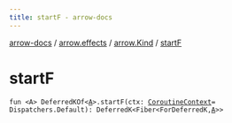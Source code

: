 ```yaml
---
title: startF - arrow-docs
---
```


[arrow-docs](../../index.html) / [arrow.effects](../index.html) / [arrow.Kind](index.html) / [startF](./start-f.html)

# startF

`fun <A> DeferredKOf<`[`A`](start-f.html#A)`>.startF(ctx: `[`CoroutineContext`](https://kotlinlang.org/api/latest/jvm/stdlib/kotlin.coroutines/-coroutine-context/index.html)` = Dispatchers.Default): DeferredK<Fiber<ForDeferredK, `[`A`](start-f.html#A)`>>`